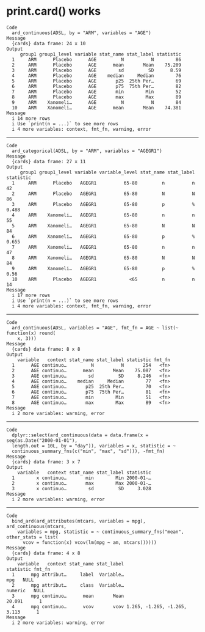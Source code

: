 # print.card() works

    Code
      ard_continuous(ADSL, by = "ARM", variables = "AGE")
    Message
      {cards} data frame: 24 x 10
    Output
         group1 group1_level variable stat_name stat_label statistic
      1     ARM      Placebo      AGE         N          N        86
      2     ARM      Placebo      AGE      mean       Mean    75.209
      3     ARM      Placebo      AGE        sd         SD      8.59
      4     ARM      Placebo      AGE    median     Median        76
      5     ARM      Placebo      AGE       p25  25th Per…        69
      6     ARM      Placebo      AGE       p75  75th Per…        82
      7     ARM      Placebo      AGE       min        Min        52
      8     ARM      Placebo      AGE       max        Max        89
      9     ARM    Xanomeli…      AGE         N          N        84
      10    ARM    Xanomeli…      AGE      mean       Mean    74.381
    Message
      i 14 more rows
      i Use `print(n = ...)` to see more rows
      i 4 more variables: context, fmt_fn, warning, error

---

    Code
      ard_categorical(ADSL, by = "ARM", variables = "AGEGR1")
    Message
      {cards} data frame: 27 x 11
    Output
         group1 group1_level variable variable_level stat_name stat_label statistic
      1     ARM      Placebo   AGEGR1          65-80         n          n        42
      2     ARM      Placebo   AGEGR1          65-80         N          N        86
      3     ARM      Placebo   AGEGR1          65-80         p          %     0.488
      4     ARM    Xanomeli…   AGEGR1          65-80         n          n        55
      5     ARM    Xanomeli…   AGEGR1          65-80         N          N        84
      6     ARM    Xanomeli…   AGEGR1          65-80         p          %     0.655
      7     ARM    Xanomeli…   AGEGR1          65-80         n          n        47
      8     ARM    Xanomeli…   AGEGR1          65-80         N          N        84
      9     ARM    Xanomeli…   AGEGR1          65-80         p          %      0.56
      10    ARM      Placebo   AGEGR1            <65         n          n        14
    Message
      i 17 more rows
      i Use `print(n = ...)` to see more rows
      i 4 more variables: context, fmt_fn, warning, error

---

    Code
      ard_continuous(ADSL, variables = "AGE", fmt_fn = AGE ~ list(~ function(x) round(
        x, 3)))
    Message
      {cards} data frame: 8 x 8
    Output
        variable   context stat_name stat_label statistic fmt_fn
      1      AGE continuo…         N          N       254   <fn>
      2      AGE continuo…      mean       Mean    75.087   <fn>
      3      AGE continuo…        sd         SD     8.246   <fn>
      4      AGE continuo…    median     Median        77   <fn>
      5      AGE continuo…       p25  25th Per…        70   <fn>
      6      AGE continuo…       p75  75th Per…        81   <fn>
      7      AGE continuo…       min        Min        51   <fn>
      8      AGE continuo…       max        Max        89   <fn>
    Message
      i 2 more variables: warning, error

---

    Code
      dplyr::select(ard_continuous(data = data.frame(x = seq(as.Date("2000-01-01"),
      length.out = 10L, by = "day")), variables = x, statistic = ~
      continuous_summary_fns(c("min", "max", "sd"))), -fmt_fn)
    Message
      {cards} data frame: 3 x 7
    Output
        variable   context stat_name stat_label statistic
      1        x continuo…       min        Min 2000-01-…
      2        x continuo…       max        Max 2000-01-…
      3        x continuo…        sd         SD     3.028
    Message
      i 2 more variables: warning, error

---

    Code
      bind_ard(ard_attributes(mtcars, variables = mpg), ard_continuous(mtcars,
        variables = mpg, statistic = ~ continuous_summary_fns("mean", other_stats = list(
          vcov = function(x) vcov(lm(mpg ~ am, mtcars))))))
    Message
      {cards} data frame: 4 x 8
    Output
        variable   context stat_name stat_label                    statistic fmt_fn
      1      mpg attribut…     label  Variable…                          mpg   NULL
      2      mpg attribut…     class  Variable…                      numeric   NULL
      3      mpg continuo…      mean       Mean                       20.091      1
      4      mpg continuo…      vcov       vcov 1.265, -1.265, -1.265, 3.113      1
    Message
      i 2 more variables: warning, error

